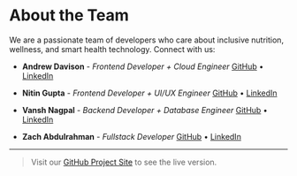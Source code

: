 # About the Team

We are a passionate team of developers who care about inclusive nutrition, wellness, and smart health technology. Connect with us:

- **Andrew Davison** - *Frontend Developer + Cloud Engineer*
  [GitHub](https://github.com/andyjDavison) • [LinkedIn](https://www.linkedin.com/in/davison-andrewj/)

- **Nitin Gupta** - *Frontend Developer + UI/UX Engineer*
  [GitHub](https://github.com/g-nitin) • [LinkedIn](https://www.linkedin.com/in/niting9/)

- **Vansh Nagpal** - *Backend Developer + Database Engineer*
  [GitHub](https://github.com/vnagpal25) • [LinkedIn](https://www.linkedin.com/in/vnagpal123456/)

- **Zach Abdulrahman** - *Fullstack Developer*
  [GitHub](https://github.com/Zacharahman) • [LinkedIn](https://www.linkedin.com/in/zach-abdulrahman-4418891b4/)

---

> Visit our [GitHub Project Site](http://3.133.159.191/) to see the live version.
